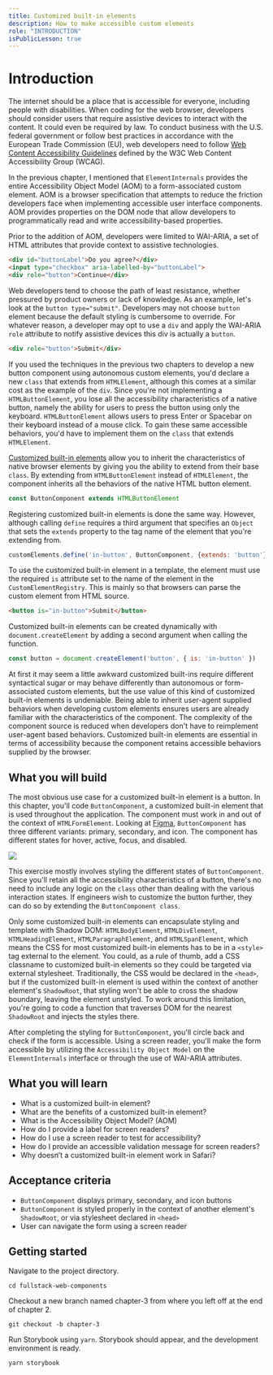 ```yaml
---
title: Customized built-in elements
description: How to make accessible custom elements
role: "INTRODUCTION"
isPublicLesson: true
---
```


# Introduction

 The internet should be a place that is accessible for everyone, including people with disabilities. When coding for the web browser, developers should consider users that require assistive devices to interact with the content. It could even be required by law. To conduct business with the U.S. federal government or follow best practices in accordance with the European Trade Commission (EU), web developers need to follow [Web Content Accessibility Guidelines](https://www.w3.org/TR/WCAG20/) defined by the W3C Web Content Accessibility Group (WCAG). 


In the previous chapter, I mentioned that `ElementInternals` provides the entire Accessibility Object Model (AOM) to a form-associated custom element. AOM is a browser specification that attempts to reduce the friction developers face when implementing accessible user interface components. AOM provides properties on the DOM node that allow developers to programmatically read and write accessibility-based properties. 

Prior to the addition of AOM, developers were limited to WAI-ARIA, a set of HTML attributes that provide context to assistive technologies.

```html
<div id="buttonLabel">Do you agree?</div>
<input type="checkbox" aria-labelled-by="buttonLabel">
<div role="button">Continue</div>
```

Web developers tend to choose the path of least resistance, whether pressured by product owners or lack of knowledge. As an example, let's look at the `button type="submit"`. Developers may not choose `button` element because the default styling is cumbersome to override. For whatever reason, a developer may opt to use a `div` and apply the WAI-ARIA `role` attribute to notify assistive devices this div is actually a `button`. 

```html
<div role="button">Submit</div>
```

If you used the techniques in the previous two chapters to develop a new button component using autonomous custom elements, you'd declare a new `class` that extends from `HTMLElement`, although this comes at a similar cost as the example of the `div`. Since you're not implementing a `HTMLButtonElement`, you lose all the accessibility characteristics of a native button, namely the ability for users to press the button using only the keyboard. `HTMLButtonElement` allows users to press Enter or Spacebar on their keyboard instead of a mouse click. To gain these same accessible behaviors, you'd have to implement them on the `class` that extends `HTMLElement`. 

[Customized built-in elements](https://html.spec.whatwg.org/multipage/custom-elements.html#custom-elements-customized-builtin-example) allow you to inherit the characteristics of native browser elements by giving you the ability to extend from their base `class`. By extending from `HTMLButtonElement` instead of `HTMLElement`, the component inherits all the behaviors of the native HTML button element.


```javascript
const ButtonComponent extends HTMLButtonElement
```

Registering customized built-in elements is done the same way. However, although calling `define` requires a third argument that specifies an `Object` that sets the `extends` property to the tag name of the element that you're extending from.

```javascript
customElements.define('in-button', ButtonComponent, {extends: 'button'});

```

To use the customized built-in element in a template, the element must use the required `is` attribute set to the name of the element in the `CustomElementRegistry`. This is mainly so that browsers can parse the custom element from HTML source.

```html
<button is="in-button">Submit</button>
```

Customized built-in elements can be created dynamically with `document.createElement` by adding a second argument when calling the function.

```javascript
const button = document.createElement('button', { is: 'in-button' })
```

At first it may seem a little awkward customized built-ins require different syntactical sugar or may behave differently than autonomous or form-associated custom elements, but the use value of this kind of customized built-in elements is undeniable. Being able to inherit user-agent supplied behaviors when developing custom elements ensures users are already familiar with the characteristics of the component. The complexity of the component source is reduced when developers don't have to reimplement user-agent based behaviors. Customized built-in elements are essential in terms of accessibility because the component retains accessible behaviors supplied by the browser. 

## What you will build

The most obvious use case for a customized built-in element is a button. In this chapter, you'll code `ButtonComponent`, a customized built-in element that is used throughout the application. The component must work in and out of the context of `HTMLFormElement`. Looking at [Figma](https://www.figma.com/file/QXGa6qN6AqgeerCtS28I8z/Web-Components-Book-Design-Library?node-id=0%3A1), `ButtonComponent` has three different variants: primary, secondary, and icon. The component has different states for hover, active, focus, and disabled.

![](./public/assets/figma.png)

This exercise mostly involves styling the different states of `ButtonComponent`. Since you'll retain all the accessibility characteristics of a button, there's no need to include any logic on the `class` other than dealing with the various interaction states. If engineers wish to customize the button further, they can do so by extending the `ButtonComponent class`.

Only some customized built-in elements can encapsulate styling and template with Shadow DOM: `HTMLBodyElement`, `HTMLDivElement`, ` HTMLHeadingElement`, `HTMLParagraphElement`, and `HTMLSpanElement`, which means the CSS for most customized built-in elements has to be in a `<style>` tag external to the element. You could, as a rule of thumb, add a CSS classname to customized built-in elements so they could be targeted via external stylesheet. Traditionally, the CSS would be declared in the `<head>`, but if the customized built-in element is used within the context of another element's `ShadowRoot`, that styling won't be able to cross the shadow boundary, leaving the element unstyled. To work around this limitation, you're going to code a function that traverses DOM for the nearest `ShadowRoot` and injects the styles there.


After completing the styling for `ButtonComponent`, you'll circle back and check if the form is accessible. Using a screen reader, you'll make the form accessible by utilizing the `Accessibility Object Model` on the `ElementInternals` interface or through the use of WAI-ARIA attributes. 


## What you will learn

- What is a customized built-in element?
- What are the benefits of a customized built-in element?
- What is the Accessibility Object Model? (AOM)
- How do I provide a label for screen readers?
- How do I use a screen reader to test for accessibility?
- How do I provide an accessible validation message for screen readers?
- Why doesn’t a customized built-in element work in Safari?


## Acceptance criteria

- `ButtonComponent` displays primary, secondary, and icon buttons
- `ButtonComponent` is styled properly in the context of another element's `ShadowRoot`, or via stylesheet declared in `<head>`
- User can navigate the form using a screen reader


## Getting started

Navigate to the project directory.

```
cd fullstack-web-components
```

Checkout a new branch named chapter-3 from where you left off at the end of chapter 2. 

```
git checkout -b chapter-3
```

Run Storybook using `yarn`. Storybook should appear, and the development environment is ready.

```
yarn storybook
```
